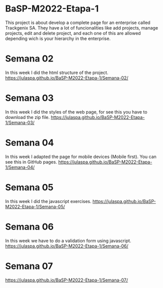 # BaSP-M2022-Etapa-1
This project is about develop a complete page for an enterprise called Trackgenix SA. They have a lot of funcionalities like add projects, manage projects, edit and delete project, and each one of this are allowed depending wich is your hierarchy in the enterprise.

# Semana 02
In this week I did the html structure of the project.
https://julaspa.github.io/BaSP-M2022-Etapa-1/Semana-02/

# Semana 03
In this week I did the styles of the web page, for see this you have to download the zip file.
https://julaspa.github.io/BaSP-M2022-Etapa-1/Semana-03/
 
# Semana 04
In this week I adapted the page for mobile devices (Mobile first). You can see this in GitHub pages.
https://julaspa.github.io/BaSP-M2022-Etapa-1/Semana-04/

# Semana 05
In this week I did the javascript exercises.
https://julaspa.github.io/BaSP-M2022-Etapa-1/Semana-05/

# Semana 06
In this week we have to do a validation form using javascript.
https://julaspa.github.io/BaSP-M2022-Etapa-1/Semana-06/

# Semana 07

https://julaspa.github.io/BaSP-M2022-Etapa-1/Semana-07/
